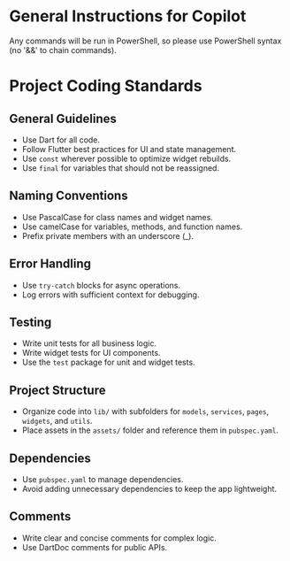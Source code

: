 # General Instructions for Copilot

Any commands will be run in PowerShell, so please use PowerShell syntax (no '&&' to chain commands).

# Project Coding Standards

## General Guidelines
- Use Dart for all code.
- Follow Flutter best practices for UI and state management.
- Use `const` wherever possible to optimize widget rebuilds.
- Use `final` for variables that should not be reassigned.

## Naming Conventions
- Use PascalCase for class names and widget names.
- Use camelCase for variables, methods, and function names.
- Prefix private members with an underscore (_).

## Error Handling
- Use `try-catch` blocks for async operations.
- Log errors with sufficient context for debugging.

## Testing
- Write unit tests for all business logic.
- Write widget tests for UI components.
- Use the `test` package for unit and widget tests.

## Project Structure
- Organize code into `lib/` with subfolders for `models`, `services`, `pages`, `widgets`, and `utils`.
- Place assets in the `assets/` folder and reference them in `pubspec.yaml`.

## Dependencies
- Use `pubspec.yaml` to manage dependencies.
- Avoid adding unnecessary dependencies to keep the app lightweight.

## Comments
- Write clear and concise comments for complex logic.
- Use DartDoc comments for public APIs.
